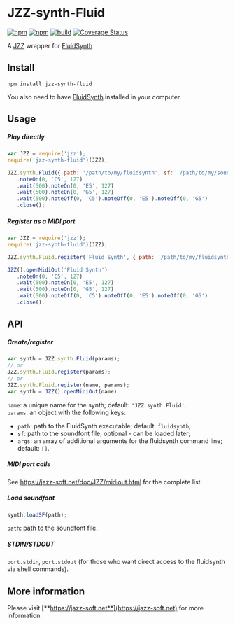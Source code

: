 # JZZ-synth-Fluid

[![npm](https://img.shields.io/npm/v/jzz-synth-fluid.svg)](https://www.npmjs.com/package/jzz-synth-fluid)
[![npm](https://img.shields.io/npm/dt/jzz-synth-fluid.svg)](https://www.npmjs.com/package/jzz-synth-fluid)
[![build](https://github.com/jazz-soft/JZZ-synth-Fluid/actions/workflows/build.yml/badge.svg)](https://github.com/jazz-soft/JZZ-synth-Fluid/actions)
[![Coverage Status](https://coveralls.io/repos/github/jazz-soft/JZZ-synth-Fluid/badge.svg?branch=main)](https://coveralls.io/github/jazz-soft/JZZ-synth-Fluid?branch=main)

A [JZZ](https://github.com/jazz-soft/JZZ) wrapper for [FluidSynth](https://github.com/FluidSynth/fluidsynth)

## Install

`npm install jzz-synth-fluid`

You also need to have [FluidSynth](https://github.com/FluidSynth/fluidsynth) installed in your computer.

## Usage

##### Play directly

```js
var JZZ = require('jzz');
require('jzz-synth-fluid')(JZZ);

JZZ.synth.Fluid({ path: '/path/to/my/fluidsynth', sf: '/path/to/my/soundfont.sf2' })
   .noteOn(0, 'C5', 127)
   .wait(500).noteOn(0, 'E5', 127)
   .wait(500).noteOn(0, 'G5', 127)
   .wait(500).noteOff(0, 'C5').noteOff(0, 'E5').noteOff(0, 'G5')
   .close();
```

##### Register as a MIDI port

```js
var JZZ = require('jzz');
require('jzz-synth-fluid')(JZZ);

JZZ.synth.Fluid.register('Fluid Synth', { path: '/path/to/my/fluidsynth', sf: '/path/to/my/soundfont.sf2' });

JZZ().openMidiOut('Fluid Synth')
   .noteOn(0, 'C5', 127)
   .wait(500).noteOn(0, 'E5', 127)
   .wait(500).noteOn(0, 'G5', 127)
   .wait(500).noteOff(0, 'C5').noteOff(0, 'E5').noteOff(0, 'G5')
   .close();
```

## API

##### Create/register

```js
var synth = JZZ.synth.Fluid(params);
// or
JZZ.synth.Fluid.register(params);
// or
JZZ.synth.Fluid.register(name, params);
var synth = JZZ().openMidiOut(name)
```
`name`: a unique name for the synth; default: `'JZZ.synth.Fluid'`.  
`params`: an object with the following keys:  
- `path`: path to the FluidSynth executable; default: `fluidsynth`;  
- `sf`: path to the soundfont file; optional - can be loaded later;  
- `args`: an array of additional arguments for the fluidsynth command line; default: `[]`.

##### MIDI port calls

See https://jazz-soft.net/doc/JZZ/midiout.html for the complete list.

##### Load soundfont

```js
synth.loadSF(path);
```
`path`: path to the soundfont file.

##### STDIN/STDOUT

`port.stdin`, `port.stdout` (for those who want direct access to the fluidsynth via shell commands).

## More information

Please visit [**https://jazz-soft.net**](https://jazz-soft.net) for more information.  
